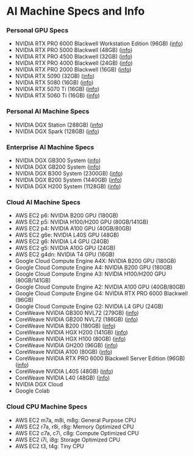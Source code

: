 # AI Machine Specs and Info

### Personal GPU Specs
- NVIDIA RTX PRO 6000 Blackwell Workstation Edition (96GB) ([info](https://www.nvidia.com/en-us/products/workstations/professional-desktop-gpus/))
- NVIDIA RTX PRO 5000 Blackwell (48GB) ([info](https://www.nvidia.com/en-us/products/workstations/professional-desktop-gpus/))
- NVIDIA RTX PRO 4500 Blackwell (32GB) ([info](https://www.nvidia.com/en-us/products/workstations/professional-desktop-gpus/))
- NVIDIA RTX PRO 4000 Blackwell (24GB) ([info](https://www.nvidia.com/en-us/products/workstations/professional-desktop-gpus/))
- NVIDIA RTX PRO 2000 Blackwell (16GB) ([info](https://www.nvidia.com/en-us/products/workstations/professional-desktop-gpus/))
- NVIDIA RTX 5090 (32GB) ([info](https://www.nvidia.com/en-us/geforce/graphics-cards/50-series/))
- NVIDIA RTX 5080 (16GB) ([info](https://www.nvidia.com/en-us/geforce/graphics-cards/50-series/))
- NVIDIA RTX 5070 Ti (16GB) ([info](https://www.nvidia.com/en-us/geforce/graphics-cards/50-series/))
- NVIDIA RTX 5060 Ti (16GB) ([info](https://www.nvidia.com/en-us/geforce/graphics-cards/50-series/))

### Personal AI Machine Specs
- NVIDIA DGX Station (288GB) ([info](https://www.nvidia.com/en-us/products/workstations/dgx-station/))
- NVIDIA DGX Spark (128GB) ([info](https://www.nvidia.com/en-us/products/workstations/dgx-spark/))

### Enterprise AI Machine Specs
- NVIDIA DGX GB300 System ([info](https://www.nvidia.com/en-us/data-center/dgx-gb300/?ncid=no-ncid))
- NVIDIA DGX GB200 System ([info](https://www.nvidia.com/en-us/data-center/dgx-gb200/?ncid=no-ncid))
- NVIDIA DGX B300 System (2300GB) ([info](https://www.nvidia.com/en-us/data-center/dgx-b300/?ncid=no-ncid))
- NVIDIA DGX B200 System (1440GB) ([info](https://www.nvidia.com/en-us/data-center/dgx-b200/?ncid=no-ncid))
- NVIDIA DGX H200 System (1128GB) ([info](https://www.nvidia.com/en-us/data-center/dgx-h200/?ncid=no-ncid))

### Cloud AI Machine Specs
- AWS EC2 p6: NVIDIA B200 GPU (180GB)
- AWS EC2 p5: NVIDIA H100/H200 GPU (80GB/141GB)
- AWS EC2 p4: NVIDIA A100 GPU (40GB/80GB)
- AWS EC2 g6e: NVIDIA L40S GPU (48GB)
- AWS EC2 g6: NVIDIA L4 GPU (24GB)
- AWS EC2 g5: NVIDIA A10G GPU (24GB)
- AWS EC2 g4dn: NVIDIA T4 GPU (16GB)
- Google Cloud Compute Engine A4X: NVIDIA B200 GPU (180GB)
- Google Cloud Compute Engine A4: NVIDIA B200 GPU (180GB)
- Google Cloud Compute Engine A3: NVIDIA H100/H200 GPU (80GB/141GB)
- Google Cloud Compute Engine A2: NVIDIA A100 GPU (40GB/80GB)
- Google Cloud Compute Engine G4: NVIDIA RTX PRO 6000 Blackwell (96GB)
- Google Cloud Compute Engine G2: NVIDIA L4 GPU (24GB)
- CoreWeave NVIDIA GB300 NVL72 (279GB) ([info](https://www.coreweave.com/products/nvidia-blackwell))
- CoreWeave NVIDIA GB200 NVL72 (186GB) ([info](https://www.coreweave.com/products/nvidia-blackwell))
- CoreWeave NVIDIA B200 (180GB) ([info](https://www.coreweave.com/products/nvidia-blackwell))
- CoreWeave NVIDIA HGX H200 (141GB) ([info](https://www.coreweave.com/products/hgx-h100-h200))
- CoreWeave NVIDIA HGX H100 (80GB) ([info](https://www.coreweave.com/products/hgx-h100-h200))
- CoreWeave NVIDIA GH200 (96GB) ([info](https://www.coreweave.com/products/hgx-h100-h200))
- CoreWeave NVIDIA A100 (80GB) ([info](https://www.coreweave.com/products/gpu-compute))
- CoreWeave NVIDIA RTX PRO 6000 Blackwell Server Edition (96GB) ([info](https://www.coreweave.com/products/gpu-compute))
- CoreWeave NVIDIA L40S (48GB) ([info](https://www.coreweave.com/products/gpu-compute))
- CoreWeave NVIDIA L40 (48GB) ([info](https://www.coreweave.com/products/gpu-compute))
- NVIDIA DGX Cloud
- Google Colab

### Cloud CPU Machine Specs
- AWS EC2 m7a, m8i, m8g: General Purpose CPU
- AWS EC2 r7a, r8i, r8g: Memory Optimized CPU
- AWS EC2 c7a, c7i, c8g: Compute Optimized CPU
- AWS EC2 i7i, i8g: Storage Optimized CPU
- AWS EC2 t3, t4g: Tiny CPU
